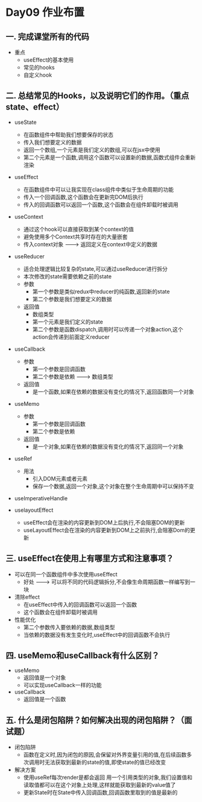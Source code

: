 # Day09 作业布置

## 一. 完成课堂所有的代码

- 重点
  - useEffect的基本使用
  - 常见的hooks
  - 自定义hook

## 二. 总结常见的Hooks，以及说明它们的作用。（重点state、effect）

- useState
  - 在函数组件中帮助我们想要保存的状态
  - 传入我们想要定义的数据
  - 返回一个数组,一个元素是我们定义的数组,可以在jsx中使用
  - 第二个元素是一个函数,调用这个函数可以设置新的数据,函数式组件会重新渲染
- useEffect
  - 在函数组件中可以让我实现在class组件中类似于生命周期的功能
  - 传入一个回调函数,这个函数会在更新完DOM后执行
  - 传入的回调函数可以返回一个函数,这个函数会在组件卸载时被调用
- useContext
  - 通过这个hook可以直接获取到某个context的值
  - 避免使用多个Context共享时存在的大量嵌套
  - 传入context对象 ---> 返回定义在context中定义的数据
- useReducer
  - 适合处理逻辑比较复杂的state,可以通过useReducer进行拆分
  - 本次修改的state需要依赖之前的state
  - 参数
    - 第一个参数是类似redux中reducer的纯函数,返回新的state
    - 第二个参数是我们想要定义的数据
  - 返回值
    - 数组类型
    - 第一个元素是我们定义的state
    - 第二个参数是函数dispatch,调用时可以传递一个对象action,这个action会传递到前面定义reducer

- useCallback
  - 参数
    - 第一个参数是回调函数
    - 第二个参数是依赖 ---> 数组类型
  - 返回值
    - 是一个函数,如果在依赖的数据没有变化的情况下,返回函数同一个对象
- useMemo
  - 参数
    - 第一个参数是回调函数
    - 第二个参数是依赖
  - 返回值
    - 是一个对象,如果在依赖的数据没有变化的情况下,返回同一个对象
- useRef
  - 用法
    - 引入DOM元素或者元素
    - 保存一个数据,返回一个对象,这个对象在整个生命周期中可以保持不变
- useImperativeHandle
- uselayoutEffect
  - useEffect会在渲染的内容更新到DOM上后执行,不会阻塞DOM的更新
  - useLayoutEffect会在渲染的内容更新到DOM上之前执行,会阻塞Dom的更新

## 三. useEffect在使用上有哪里方式和注意事项？

- 可以在同一个函数组件中多次使用useEffect
  - 好处 --->  可以将不同的代码逻辑拆分,不会像生命周期函数一样编写到一块
- 清除effect
  - 在useEffect中传入的回调函数可以返回一个函数
  - 这个函数会在组件卸载时被调用
- 性能优化
  - 第二个参数传入要依赖的数据,数组类型
  - 当依赖的数据没有发生变化时,useEffect中的回调函数不会执行

## 四. useMemo和useCallback有什么区别？

- useMemo
  - 返回值是一个对象
  - 可以实现useCallback一样的功能
- useCallback
  - 返回值是一个函数

## 五. 什么是闭包陷阱？如何解决出现的闭包陷阱？（面试题）

- 闭包陷阱
  - 函数在定义时,因为闭包的原因,会保留对外界变量引用的值,在后续函数多次调用时无法获取到最新的state的值,即使state的值已经改变
- 解决方案
  - 使用useRef每次render是都会返回 用一个引用类型的对象,我们设置值和读取值都可以在这个对象上处理,这样就能获取到最新的value值了
  - 更新State时在State中传入回调函数,回调函数里取到的值是最新的
